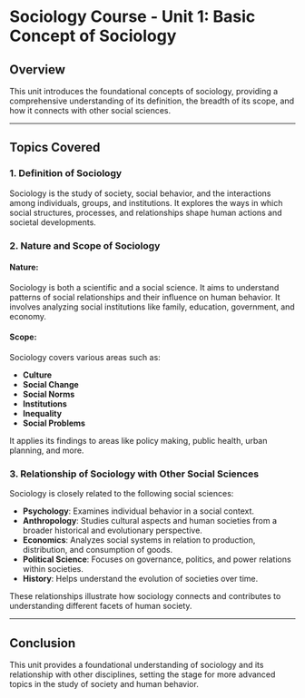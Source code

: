 # Sociology Course - Unit 1: Basic Concept of Sociology

## Overview
This unit introduces the foundational concepts of sociology, providing a comprehensive understanding of its definition, the breadth of its scope, and how it connects with other social sciences.

---

## Topics Covered

### 1. **Definition of Sociology**
Sociology is the study of society, social behavior, and the interactions among individuals, groups, and institutions. It explores the ways in which social structures, processes, and relationships shape human actions and societal developments.

### 2. **Nature and Scope of Sociology**

#### Nature:
Sociology is both a scientific and a social science. It aims to understand patterns of social relationships and their influence on human behavior. It involves analyzing social institutions like family, education, government, and economy.

#### Scope:
Sociology covers various areas such as:
- **Culture**
- **Social Change**
- **Social Norms**
- **Institutions**
- **Inequality**
- **Social Problems**

It applies its findings to areas like policy making, public health, urban planning, and more.

### 3. **Relationship of Sociology with Other Social Sciences**

Sociology is closely related to the following social sciences:

- **Psychology**: Examines individual behavior in a social context.
- **Anthropology**: Studies cultural aspects and human societies from a broader historical and evolutionary perspective.
- **Economics**: Analyzes social systems in relation to production, distribution, and consumption of goods.
- **Political Science**: Focuses on governance, politics, and power relations within societies.
- **History**: Helps understand the evolution of societies over time.

These relationships illustrate how sociology connects and contributes to understanding different facets of human society.

---

## Conclusion
This unit provides a foundational understanding of sociology and its relationship with other disciplines, setting the stage for more advanced topics in the study of society and human behavior.
